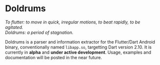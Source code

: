 # Doldrums

*To flutter: to move in quick, irregular motions, to beat rapidly, to be agitated.*  
*Doldrums: a period of stagnation.*

Doldrums is a parser and information extractor for the Flutter/Dart Android binary, conventionally named `libapp.so`, targetting Dart version 2.10. It is currently in **alpha** and **under active development**. Usage, examples and documentation will be posted in the near future.